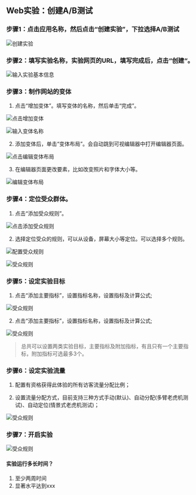 ## Web实验：创建A/B测试

### 步骤1：点击应用名称，然后点击“创建实验”，下拉选择A/B测试

  ![创建实验](images/new_ab_testing.jpg)
  
### 步骤2：填写实验名称，实验网页的URL，填写完成后，点击“创建“。

  ![输入实验基本信息](images/enter_ab_testing_basic.jpg)
  
### 步骤3：制作网站的变体

   1. 点击“增加变体”。填写变体的名称，然后单击“完成”。
    
   ![点击增加变体](images/click_add_variant.jpg)
    
   ![输入变体名称](images/input_variant_name.jpg)

   2. 添加变体后，单击“变体布局”。会自动跳到可视编辑器中打开编辑器页面。

   ![点击编辑变体布局](images/click_layout_variant_page.jpg)
   
   3. 在编辑器页面更改要素，比如改变照片和字体大小等。
   
   ![编辑变体布局](images/edit_variant_page_layout.jpg)
   
### 步骤4：定位受众群体。

   1. 点击“添加受众规则”。
     
   ![点击添加受众规则](images/click_add_audience_rule.jpg)
     
   2. 选择定位受众的规则，可以从设备，屏幕大小等定位。可以选择多个规则。
     
   ![配置受众规则](images/setup_audience_rule.jpg)

   ![受众规则](images/audience_rule_list.jpg)

### 步骤5：设定实验目标
    
   1. 点击“添加主要指标”，设置指标名称，设置指标及计算公式;

   ![受众规则](images/target_mainly.jpg)
    
   2. 点击“添加主要指标”，设置指标名称，设置指标及计算公式;

   ![受众规则](images/target_attached.jpg)
      
   >  总共可以设置两类实验目标，主要指标及附加指标，有且只有一个主要指标，附加指标可选最多3个。
   >  
### 步骤6：设定实验流量
    
   1. 配置有资格获得此体验的所有访客流量分配比例；
    
   2. 设置流量分配方式，目前支持三种方式手动(默认)、自动分配(多臂老虎机测试)、自动定位(情景式老虎机测试)；
    
   ![受众规则](images/traffic.jpg)
     
### 步骤7：开启实验

  ![受众规则](images/start_ab_testing.jpg)
  
  
#### 实验运行多长时间？
  1. 至少两周时间
  2. 显著水平达到xxx
    
